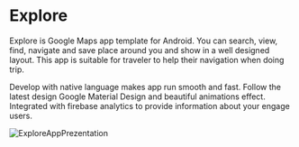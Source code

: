 # Explore
Explore is Google Maps app template for Android. You can search, view, find, 
navigate and save place around you and show in a well designed layout. 
This app is suitable for traveler to help their navigation when doing trip.

Develop with native language makes app run smooth and fast. Follow the latest design 
Google Material Design and beautiful animations effect. Integrated with firebase analytics 
to provide information about your engage users.

![ExploreAppPrezentation](https://user-images.githubusercontent.com/87391718/169696563-a7d8b262-e103-4139-9629-34c6c684a2e1.jpg)

